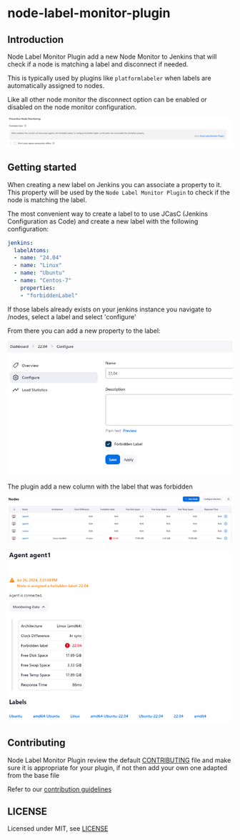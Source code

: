 # node-label-monitor-plugin

## Introduction

Node Label Monitor Plugin add a new Node Monitor to Jenkins that will check if a node is matching a label and disconnect if needed.

This is typically used by plugins like `platformlabeler` when labels are automatically assigned to nodes.

Like all other node monitor the disconnect option can be enabled or disabled on the node monitor configuration.

![](docs/label_4.png)

## Getting started

When creating a new label on Jenkins you can associate a property to it. This property will be used by the `Node Label Monitor Plugin` to check if the node is matching the label.

The most convenient way to create a label to to use JCasC (Jenkins Configuration as Code) and create a new label with the following configuration:

```yaml
jenkins:
  labelAtoms:
  - name: "24.04"
  - name: "Linux"
  - name: "Ubuntu"
  - name: "Centos-7"
    properties:
    - "forbiddenLabel"
```

If those labels already exists on your jenkins instance you navigate to /nodes, select a label and select 'configure'

From there you can add a new property to the label:

![](docs/label_1.png)

The plugin add a new column with the label that was forbidden

![](docs/label_2.png)

![](docs/label_3.png)

## Contributing

Node Label Monitor Plugin  review the default [CONTRIBUTING](https://github.com/jenkinsci/.github/blob/master/CONTRIBUTING.md) file and make sure it is appropriate for your plugin, if not then add your own one adapted from the base file

Refer to our [contribution guidelines](https://github.com/jenkinsci/.github/blob/master/CONTRIBUTING.md)

## LICENSE

Licensed under MIT, see [LICENSE](LICENSE.md)

